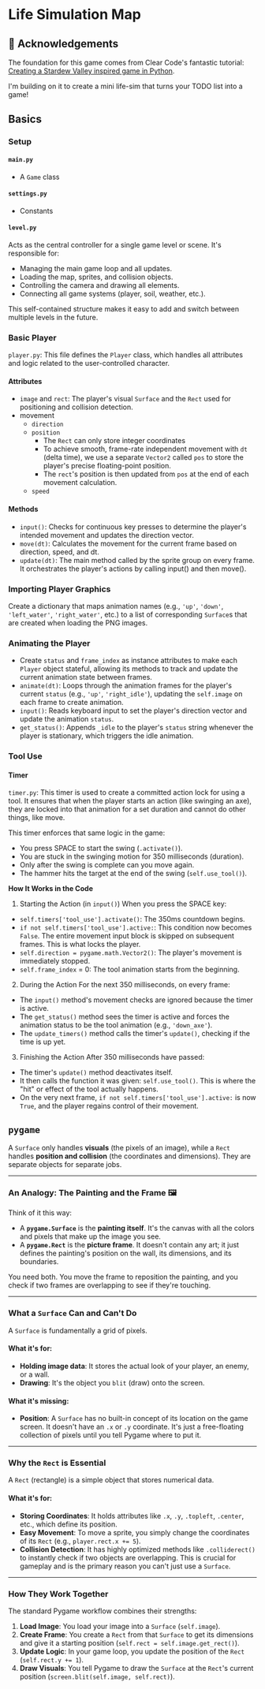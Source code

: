 # Life Simulation Map

## 🙏 Acknowledgements

The foundation for this game comes from Clear Code's fantastic tutorial: [Creating a Stardew Valley inspired game in Python](https://www.youtube.com/watch?v=T4IX36sP_0c&t=0s).

I'm building on it to create a mini life-sim that turns your TODO list into a game!

## Basics

### Setup

#### `main.py`

- A `Game` class

#### `settings.py`

- Constants

#### `level.py`

Acts as the central controller for a single game level or scene. It's responsible for:
- Managing the main game loop and all updates.
- Loading the map, sprites, and collision objects.
- Controlling the camera and drawing all elements.
- Connecting all game systems (player, soil, weather, etc.).

This self-contained structure makes it easy to add and switch between multiple levels in the future.

### Basic Player

`player.py`: This file defines the `Player` class, which handles all attributes and logic related to the user-controlled character.

#### Attributes
- `image` and `rect`: The player's visual `Surface` and the `Rect` used for positioning and collision detection.
- movement
  - `direction`
  - `position`
    - The `Rect` can only store integer coordinates
    - To achieve smooth, frame-rate independent movement with `dt` (delta time), we use a separate `Vector2` called `pos` to store the player's precise floating-point position. 
    - The `rect`'s position is then updated from `pos` at the end of each movement calculation.
  - `speed`

#### Methods
- `input()`: Checks for continuous key presses to determine the player's intended movement and updates the direction vector.
- `move(dt)`: Calculates the movement for the current frame based on direction, speed, and dt.
- `update(dt)`: The main method called by the sprite group on every frame. It orchestrates the player's actions by calling input() and then move().

### Importing Player Graphics

Create a dictionary that maps animation names (e.g., `'up'`, `'down'`, `'left_water'`, `'right_water'`, etc.) to a list of corresponding `Surface`s that are created when loading the PNG images.

### Animating the Player

- Create `status` and `frame_index` as instance attributes to make each `Player` object stateful, allowing its methods to track and update the current animation state between frames.
- `animate(dt)`: Loops through the animation frames for the player's current `status` (e.g., `'up'`, `'right_idle'`), updating the `self.image` on each frame to create animation.
- `input()`: Reads keyboard input to set the player's direction vector and update the animation `status`.
- `get_status()`: Appends `_idle` to the player's `status` string whenever the player is stationary, which triggers the idle animation.

### Tool Use

#### Timer

`timer.py`: This timer is used to create a committed action lock for using a tool. It ensures that when the player starts an action (like swinging an axe), they are locked into that animation for a set duration and cannot do other things, like move.

This timer enforces that same logic in the game:
- You press SPACE to start the swing (`.activate()`).
- You are stuck in the swinging motion for 350 milliseconds (duration).
- Only after the swing is complete can you move again.
- The hammer hits the target at the end of the swing (`self.use_tool()`).

**How It Works in the Code**
1. Starting the Action (in `input()`)
When you press the SPACE key:
- `self.timers['tool_use'].activate()`: The 350ms countdown begins.
- `if not self.timers['tool_use'].active:`: This condition now becomes `False`. The entire movement input block is skipped on subsequent frames. This is what locks the player.
- `self.direction = pygame.math.Vector2()`: The player's movement is immediately stopped.
- `self.frame_index` = 0: The tool animation starts from the beginning.

2. During the Action
For the next 350 milliseconds, on every frame:
- The `input()` method's movement checks are ignored because the timer is active.
- The `get_status()` method sees the timer is active and forces the animation status to be the tool animation (e.g., `'down_axe'`).
- The `update_timers()` method calls the timer's `update()`, checking if the time is up yet.

3. Finishing the Action
After 350 milliseconds have passed:
- The timer's `update()` method deactivates itself.
- It then calls the function it was given: `self.use_tool()`. This is where the "hit" or effect of the tool actually happens.
- On the very next frame, `if not self.timers['tool_use'].active:` is now `True`, and the player regains control of their movement.

## `pygame`

A `Surface` only handles **visuals** (the pixels of an image), while a `Rect` handles **position and collision** (the coordinates and dimensions). They are separate objects for separate jobs.

---
### An Analogy: The Painting and the Frame 🖼️

Think of it this way:

* A **`pygame.Surface`** is the **painting itself**. It's the canvas with all the colors and pixels that make up the image you see. 
* A **`pygame.Rect`** is the **picture frame**. It doesn't contain any art; it just defines the painting's position on the wall, its dimensions, and its boundaries.

You need both. You move the frame to reposition the painting, and you check if two frames are overlapping to see if they're touching.

---
### What a `Surface` Can and Can't Do

A `Surface` is fundamentally a grid of pixels.

#### What it's for:
* **Holding image data**: It stores the actual look of your player, an enemy, or a wall.
* **Drawing**: It's the object you `blit` (draw) onto the screen.

#### What it's missing:
* **Position**: A `Surface` has no built-in concept of its location on the game screen. It doesn't have an `.x` or `.y` coordinate. It's just a free-floating collection of pixels until you tell Pygame where to put it.

---
### Why the `Rect` is Essential

A `Rect` (rectangle) is a simple object that stores numerical data.

#### What it's for:
* **Storing Coordinates**: It holds attributes like `.x`, `.y`, `.topleft`, `.center`, etc., which define its position.
* **Easy Movement**: To move a sprite, you simply change the coordinates of its `Rect` (e.g., `player.rect.x += 5`).
* **Collision Detection**: It has highly optimized methods like `.colliderect()` to instantly check if two objects are overlapping. This is crucial for gameplay and is the primary reason you can't just use a `Surface`.

---
### How They Work Together

The standard Pygame workflow combines their strengths:

1.  **Load Image**: You load your image into a `Surface` (`self.image`).
2.  **Create Frame**: You create a `Rect` from that `Surface` to get its dimensions and give it a starting position (`self.rect = self.image.get_rect()`).
3.  **Update Logic**: In your game loop, you update the position of the `Rect` (`self.rect.y += 1`).
4.  **Draw Visuals**: You tell Pygame to draw the `Surface` at the `Rect`'s current position (`screen.blit(self.image, self.rect)`).